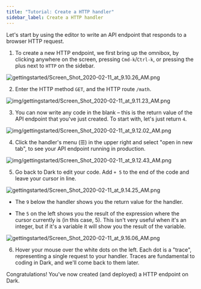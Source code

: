 ```yaml
---
title: "Tutorial: Create a HTTP handler"
sidebar_label: Create a HTTP handler
---
```


Let's start by using the editor to write an API endpoint that responds to a
browser HTTP request.

1. To create a new HTTP endpoint, we first bring up the omnibox, by clicking anywhere
on the screen, pressing `Cmd-k`/`Ctrl-k`, or pressing the plus next to `HTTP` on the
sidebar.

![gettingstarted/Screen_Shot_2020-02-11_at_9.10.26_AM.png](/img/gettingstarted/Screen_Shot_2020-02-11_at_9.10.26_AM.png)

2. Enter the HTTP method `GET`, and the HTTP route `/math`.

![img/gettingstarted/Screen_Shot_2020-02-11_at_9.11.23_AM.png](/img/gettingstarted/Screen_Shot_2020-02-11_at_9.11.23_AM.png)

3. You can now write any code in the blank &ndash; this is the return value of
   the API endpoint that you've just created. To start with, let's just return
   `4`.

![img/gettingstarted/Screen_Shot_2020-02-11_at_9.12.02_AM.png](/img/gettingstarted/Screen_Shot_2020-02-11_at_9.12.02_AM.png)

4. Click the handler's menu (☰) in the upper right and select "open in new tab",
   to see your API endpoint running in production.

![img/gettingstarted/Screen_Shot_2020-02-11_at_9.12.43_AM.png](/img/gettingstarted/Screen_Shot_2020-02-11_at_9.12.43_AM.png)


5. Go back to Dark to edit your code. Add `+ 5` to the end of the code and leave
   your cursor in line.

![gettingstarted/Screen_Shot_2020-02-11_at_9.14.25_AM.png](/img/gettingstarted/Screen_Shot_2020-02-11_at_9.14.25_AM.png)

- The `9` below the handler shows you the return value for the handler.

- The `5` on the left shows you the result of the expression where the cursor
  currently is (in this case, 5). This isn't very useful when it's an integer,
  but if it's a variable it will show you the result of the variable.

![gettingstarted/Screen_Shot_2020-02-11_at_9.16.06_AM.png](/img/gettingstarted/Screen_Shot_2020-02-11_at_9.16.06_AM.png)

6. Hover your mouse over the white dots on the left. Each dot is a "trace", representing a
   single request to your handler. Traces are fundamental to coding in Dark, and
   we'll come back to them later.

Congratulations! You've now created (and deployed) a HTTP endpoint on Dark.
